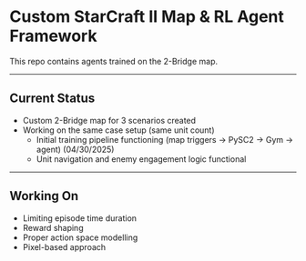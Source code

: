 # Custom StarCraft II Map & RL Agent Framework

This repo contains agents trained on the 2-Bridge map.

---

## Current Status

- Custom 2-Bridge map for 3 scenarios created
- Working on the same case setup (same unit count)  
    - Initial training pipeline functioning (map triggers → PySC2 → Gym → agent) (04/30/2025)
    - Unit navigation and enemy engagement logic functional

---

## Working On

- Limiting episode time duration
- Reward shaping
- Proper action space modelling
- Pixel-based approach
